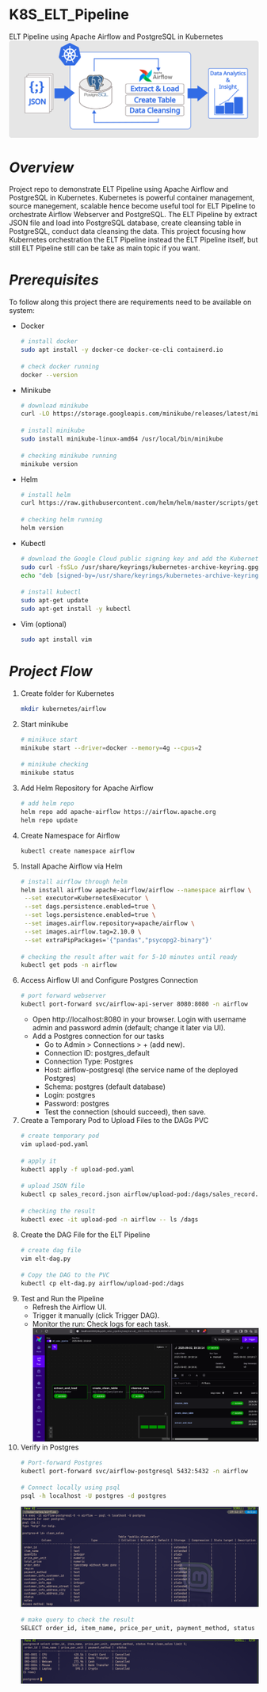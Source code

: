 # K8S_ELT_Pipeline
ELT Pipeline using Apache Airflow and PostgreSQL in Kubernetes 
![Screenshor of a Project Workflow](https://github.com/MSantoso52/K8S_ELT_Pipeline/blob/main/k8s.png)
# *Overview*
Project repo to demonstrate ELT Pipeline using Apache Airflow and PostgreSQL in Kubernetes. Kubernetes is powerful container management, source manegement, scalable hence become useful tool for ELT Pipeline to orchestrate Airflow Webserver and PostgreSQL. The ELT Pipeline by extract JSON file and load into PostgreSQL database, create cleansing table in  PostgreSQL, conduct data cleansing the data. This project focusing how Kubernetes orchestration the ELT Pipeline instead the ELT Pipeline itself, but still ELT Pipeline still can be take as main topic if you want. 
# *Prerequisites*
To follow along this project there are requirements need to be available on system:
- Docker
  ```bash
  # install docker
  sudo apt install -y docker-ce docker-ce-cli containerd.io

  # check docker running
  docker --version
  ```
- Minikube
  ```bash
  # download minikube
  curl -LO https://storage.googleapis.com/minikube/releases/latest/minikube-linux-amd64

  # install minikube
  sudo install minikube-linux-amd64 /usr/local/bin/minikube

  # checking minikube running
  minikube version
  ```
- Helm
  ```bash
  # install helm
  curl https://raw.githubusercontent.com/helm/helm/master/scripts/get-helm-3 | bash

  # checking helm running
  helm version
  ```
- Kubectl
  ```bash
  # download the Google Cloud public signing key and add the Kubernetes apt repository to your system
  sudo curl -fsSLo /usr/share/keyrings/kubernetes-archive-keyring.gpg https://packages.cloud.google.com/apt/doc/apt-key.gpg
  echo "deb [signed-by=/usr/share/keyrings/kubernetes-archive-keyring.gpg] https://apt.kubernetes.io/ kubernetes-xenial main" | sudo tee      /etc/apt/sources.list.d/kubernetes.list

  # install kubectl
  sudo apt-get update
  sudo apt-get install -y kubectl   
  ```
- Vim (optional)
  ```bash
  sudo apt install vim
  ```
# *Project Flow*
1. Create folder for Kubernetes
   ```bash
   mkdir kubernetes/airflow
   ```
3. Start minikube
   ```bash
   # minikuce start
   minikube start --driver=docker --memory=4g --cpus=2

   # minikube checking
   minikube status
   ```
4. Add Helm Repository for Apache Airflow
   ```bash
   # add helm repo
   helm repo add apache-airflow https://airflow.apache.org
   helm repo update
   ```
5. Create Namespace for Airflow
   ```bash
   kubectl create namespace airflow
   ```
6. Install Apache Airflow via Helm
   ```bash
   # install airflow through helm
   helm install airflow apache-airflow/airflow --namespace airflow \
    --set executor=KubernetesExecutor \
    --set dags.persistence.enabled=true \
    --set logs.persistence.enabled=true \
    --set images.airflow.repository=apache/airflow \
    --set images.airflow.tag=2.10.0 \
    --set extraPipPackages='{"pandas","psycopg2-binary"}'

   # checking the result after wait for 5-10 minutes until ready 
   kubectl get pods -n airflow
   ```
7. Access Airflow UI and Configure Postgres Connection
   ```bash
   # port forward webserver
   kubectl port-forward svc/airflow-api-server 8080:8080 -n airflow
   ```
   - Open http://localhost:8080 in your browser. Login with username admin and password admin (default; change it later via UI).
   - Add a Postgres connection for our tasks
     - Go to Admin > Connections > + (add new).
     - Connection ID: postgres_default
     - Connection Type: Postgres
     - Host: airflow-postgresql (the service name of the deployed Postgres)
     - Schema: postgres (default database)
     - Login: postgres
     - Password: postgres
     - Test the connection (should succeed), then save.
8. Create a Temporary Pod to Upload Files to the DAGs PVC
   ```bash
   # create temporary pod
   vim uplaod-pod.yaml

   # apply it
   kubectl apply -f upload-pod.yaml

   # upload JSON file
   kubectl cp sales_record.json airflow/upload-pod:/dags/sales_record.json

   # checking the result
   kubectl exec -it upload-pod -n airflow -- ls /dags
   ```
9. Create the DAG File for the ELT Pipeline
   ```bash
   # create dag file
   vim elt-dag.py

   # Copy the DAG to the PVC
   kubectl cp elt-dag.py airflow/upload-pod:/dags
   ```
10. Test and Run the Pipeline
    - Refresh the Airflow UI.
    - Trigger it manually (click Trigger DAG).
    - Monitor the run: Check logs for each task.
     ![Screenshot of Project Flow](https://github.com/MSantoso52/K8S_ELT_Pipeline/blob/main/K8S_Airflow.png)
11. Verify in Postgres
    ```bash
    # Port-forward Postgres
    kubectl port-forward svc/airflow-postgresql 5432:5432 -n airflow

    # Connect locally using psql
    psql -h localhost -U postgres -d postgres
    ```
    ![Screenshot Schema](https://github.com/MSantoso52/K8S_ELT_Pipeline/blob/main/PostgreSQL%20Schema.png)
    ```bash
    # make query to check the result
    SELECT order_id, item_name, price_per_unit, payment_method, status FROM clean_sales limit 5;
    ```
    ![PostgreSQL Screenshot](https://github.com/MSantoso52/K8S_ELT_Pipeline/blob/main/PostgreSQL%20%20Querying.png)
